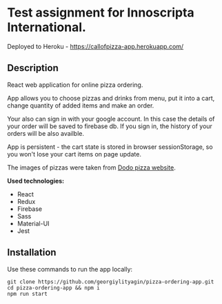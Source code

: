 # Test assignment for Innoscripta International.

Deployed to Heroku - https://callofpizza-app.herokuapp.com/

## Description

React web application for online pizza ordering.

App allows you to choose pizzas and drinks from menu, put it into a cart, change quantity of added items and make an order.

Your also can sign in with your google account. In this case the details of your order will be saved to firebase db. If you sign in, the history of your orders will be also availble.

App is persistent - the cart state is stored in browser sessionStorage, so you won't lose your cart items on page update.

The images of pizzas were taken from [Dodo pizza website](https://dodopizza.ru/).

**Used technologies:**
- React
- Redux
- Firebase
- Sass
- Material-UI
- Jest

## Installation

Use these commands to run the app locally:

```
git clone https://github.com/georgiylityagin/pizza-ordering-app.git
cd pizza-ordering-app && npm i
npm run start
```